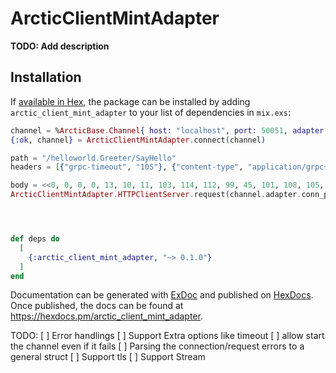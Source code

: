 # ArcticClientMintAdapter

**TODO: Add description**

## Installation

If [available in Hex](https://hex.pm/docs/publish), the package can be installed
by adding `arctic_client_mint_adapter` to your list of dependencies in `mix.exs`:

```elixir
channel = %ArcticBase.Channel{ host: "localhost", port: 50051, adapter: %ArcticBase.StubAdapter{module: ArcticClientMintAdapter}, stub_module: nil }
{:ok, channel} = ArcticClientMintAdapter.connect(channel)

path = "/helloworld.Greeter/SayHello"
headers = [{"grpc-timeout", "10S"}, {"content-type", "application/grpc+proto"}, {"user-agent", "mint-grpc-elixir/0.1.0"}, {"te", "trailers"}]

body = <<0, 0, 0, 0, 13, 10, 11, 103, 114, 112, 99, 45, 101, 108, 105, 120, 105, 114>>
ArcticClientMintAdapter.HTTPClientServer.request(channel.adapter.conn_pid, path, body, headers)




def deps do
  [
    {:arctic_client_mint_adapter, "~> 0.1.0"}
  ]
end
```

Documentation can be generated with [ExDoc](https://github.com/elixir-lang/ex_doc)
and published on [HexDocs](https://hexdocs.pm). Once published, the docs can
be found at <https://hexdocs.pm/arctic_client_mint_adapter>.

TODO:
[ ] Error handlings
[ ] Support Extra options like timeout
[ ] allow start the channel even if it fails
[ ] Parsing the connection/request errors to a general struct
[ ] Support tls
[ ] Support Stream
